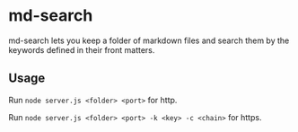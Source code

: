 # md-search

md-search lets you keep a folder of markdown files and search them by the keywords defined in their front matters.

## Usage

Run `node server.js <folder> <port>` for http.

Run `node server.js <folder> <port> -k <key> -c <chain>` for https.

